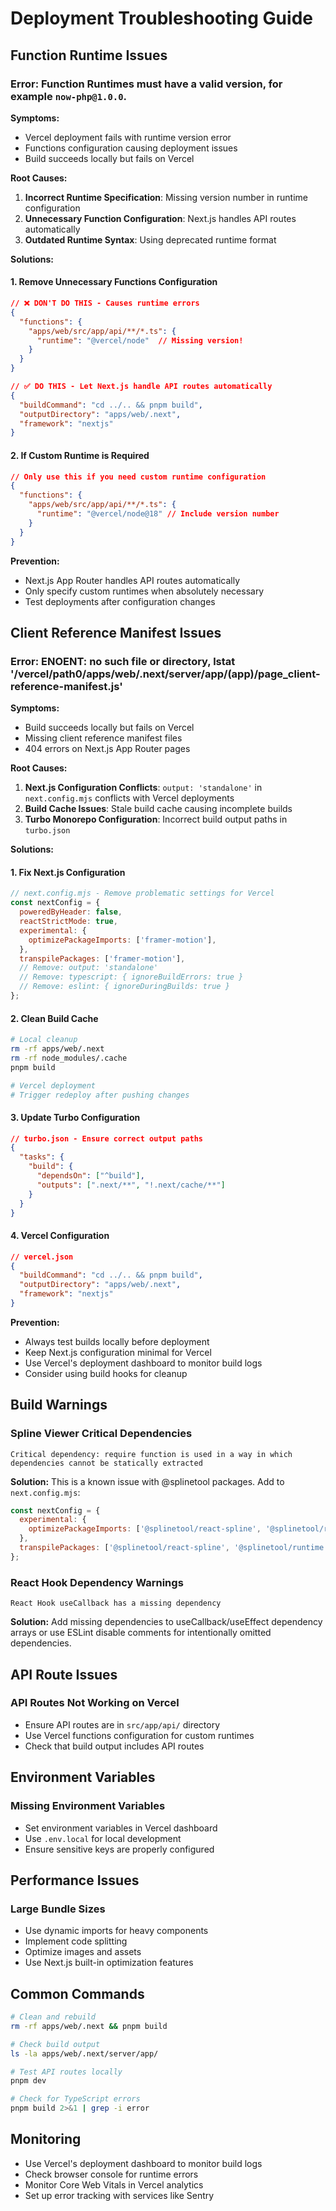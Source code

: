 # Deployment Troubleshooting Guide

## Function Runtime Issues

### Error: Function Runtimes must have a valid version, for example `now-php@1.0.0`.

**Symptoms:**

- Vercel deployment fails with runtime version error
- Functions configuration causing deployment issues
- Build succeeds locally but fails on Vercel

**Root Causes:**

1. **Incorrect Runtime Specification**: Missing version number in runtime configuration
2. **Unnecessary Function Configuration**: Next.js handles API routes automatically
3. **Outdated Runtime Syntax**: Using deprecated runtime format

**Solutions:**

#### 1. Remove Unnecessary Functions Configuration

```json
// ❌ DON'T DO THIS - Causes runtime errors
{
  "functions": {
    "apps/web/src/app/api/**/*.ts": {
      "runtime": "@vercel/node"  // Missing version!
    }
  }
}

// ✅ DO THIS - Let Next.js handle API routes automatically
{
  "buildCommand": "cd ../.. && pnpm build",
  "outputDirectory": "apps/web/.next",
  "framework": "nextjs"
}
```

#### 2. If Custom Runtime is Required

```json
// Only use this if you need custom runtime configuration
{
  "functions": {
    "apps/web/src/app/api/**/*.ts": {
      "runtime": "@vercel/node@18" // Include version number
    }
  }
}
```

**Prevention:**

- Next.js App Router handles API routes automatically
- Only specify custom runtimes when absolutely necessary
- Test deployments after configuration changes

## Client Reference Manifest Issues

### Error: ENOENT: no such file or directory, lstat '/vercel/path0/apps/web/.next/server/app/(app)/page_client-reference-manifest.js'

**Symptoms:**

- Build succeeds locally but fails on Vercel
- Missing client reference manifest files
- 404 errors on Next.js App Router pages

**Root Causes:**

1. **Next.js Configuration Conflicts**: `output: 'standalone'` in `next.config.mjs` conflicts with Vercel deployments
2. **Build Cache Issues**: Stale build cache causing incomplete builds
3. **Turbo Monorepo Configuration**: Incorrect build output paths in `turbo.json`

**Solutions:**

#### 1. Fix Next.js Configuration

```javascript
// next.config.mjs - Remove problematic settings for Vercel
const nextConfig = {
  poweredByHeader: false,
  reactStrictMode: true,
  experimental: {
    optimizePackageImports: ['framer-motion'],
  },
  transpilePackages: ['framer-motion'],
  // Remove: output: 'standalone'
  // Remove: typescript: { ignoreBuildErrors: true }
  // Remove: eslint: { ignoreDuringBuilds: true }
};
```

#### 2. Clean Build Cache

```bash
# Local cleanup
rm -rf apps/web/.next
rm -rf node_modules/.cache
pnpm build

# Vercel deployment
# Trigger redeploy after pushing changes
```

#### 3. Update Turbo Configuration

```json
// turbo.json - Ensure correct output paths
{
  "tasks": {
    "build": {
      "dependsOn": ["^build"],
      "outputs": [".next/**", "!.next/cache/**"]
    }
  }
}
```

#### 4. Vercel Configuration

```json
// vercel.json
{
  "buildCommand": "cd ../.. && pnpm build",
  "outputDirectory": "apps/web/.next",
  "framework": "nextjs"
}
```

**Prevention:**

- Always test builds locally before deployment
- Keep Next.js configuration minimal for Vercel
- Use Vercel's deployment dashboard to monitor build logs
- Consider using build hooks for cleanup

## Build Warnings

### Spline Viewer Critical Dependencies

```
Critical dependency: require function is used in a way in which dependencies cannot be statically extracted
```

**Solution:** This is a known issue with @splinetool packages. Add to `next.config.mjs`:

```javascript
const nextConfig = {
  experimental: {
    optimizePackageImports: ['@splinetool/react-spline', '@splinetool/runtime'],
  },
  transpilePackages: ['@splinetool/react-spline', '@splinetool/runtime'],
};
```

### React Hook Dependency Warnings

```
React Hook useCallback has a missing dependency
```

**Solution:** Add missing dependencies to useCallback/useEffect dependency arrays or use ESLint disable comments for intentionally omitted dependencies.

## API Route Issues

### API Routes Not Working on Vercel

- Ensure API routes are in `src/app/api/` directory
- Use Vercel functions configuration for custom runtimes
- Check that build output includes API routes

## Environment Variables

### Missing Environment Variables

- Set environment variables in Vercel dashboard
- Use `.env.local` for local development
- Ensure sensitive keys are properly configured

## Performance Issues

### Large Bundle Sizes

- Use dynamic imports for heavy components
- Implement code splitting
- Optimize images and assets
- Use Next.js built-in optimization features

## Common Commands

```bash
# Clean and rebuild
rm -rf apps/web/.next && pnpm build

# Check build output
ls -la apps/web/.next/server/app/

# Test API routes locally
pnpm dev

# Check for TypeScript errors
pnpm build 2>&1 | grep -i error
```

## Monitoring

- Use Vercel's deployment dashboard to monitor build logs
- Check browser console for runtime errors
- Monitor Core Web Vitals in Vercel analytics
- Set up error tracking with services like Sentry
